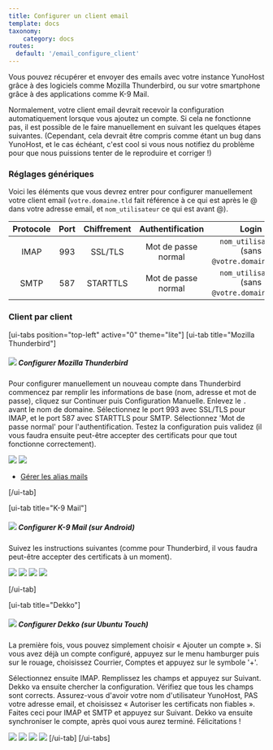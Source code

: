 ```yaml
---
title: Configurer un client email
template: docs
taxonomy:
    category: docs
routes:
  default: '/email_configure_client'
---
```


Vous pouvez récupérer et envoyer des emails avec votre instance YunoHost grâce à des logiciels comme Mozilla Thunderbird, ou sur votre smartphone grâce à des applications comme K-9 Mail.

Normalement, votre client email devrait recevoir la configuration automatiquement lorsque vous ajoutez un compte. Si cela ne fonctionne pas, il est possible de le faire manuellement en suivant les quelques étapes suivantes. (Cependant, cela devrait être compris comme étant un bug dans YunoHost, et le cas échéant, c'est cool si vous nous notifiez du problème pour que nous puissions tenter de le reproduire et corriger !)

### Réglages génériques

Voici les éléments que vous devrez entrer pour configurer manuellement votre client email (`votre.domaine.tld` fait référence à ce qui est après le @ dans votre adresse email, et `nom_utilisateur` ce qui est avant @).

| Protocole | Port | Chiffrement | Authentification    | Login                                         |
| :--:      | :-:  | :--:        | :--:                | :--:                                          | 
| IMAP      | 993  | SSL/TLS     | Mot de passe normal | `nom_utilisateur` (sans `@votre.domaine.tld`) |
| SMTP      | 587  | STARTTLS    | Mot de passe normal | `nom_utilisateur` (sans `@votre.domaine.tld`) |


### Client par client
[ui-tabs position="top-left" active="0" theme="lite"]
[ui-tab title="Mozilla Thunderbird"]
##### ![](image://thunderbird.png?resize=50&classes=inline) Configurer Mozilla Thunderbird

Pour configurer manuellement un nouveau compte dans Thunderbird commencez par remplir les informations de base (nom, adresse et mot de passe), cliquez sur Continuer puis Configuration Manuelle. Enlevez le `.` avant le nom de domaine. Sélectionnez le port 993 avec SSL/TLS pour IMAP, et le port 587 avec STARTTLS pour SMTP. Sélectionnez 'Mot de passe normal' pour l'authentification. Testez la configuration puis validez (il vous faudra ensuite peut-être accepter des certificats pour que tout fonctionne correctement).

![](image://thunderbird_config_1.png?resize=900)
![](image://thunderbird_config_2.png?resize=900)

* [Gérer les alias mails](https://support.mozilla.org/en-US/kb/configuring-email-aliases)

[/ui-tab]

[ui-tab title="K-9 Mail"]
##### ![](image://k9mail.png?resize=50&classes=inline) Configurer K-9 Mail (sur Android)

Suivez les instructions suivantes (comme pour Thunderbird, il vous faudra peut-être accepter des certificats à un moment).

![](image://k9mail_config_1.png?resize=280&classes=inline)
![](image://k9mail_config_2.png?resize=280&classes=inline)
![](image://k9mail_config_3.png?resize=280&classes=inline)
![](image://k9mail_config_4.png?resize=280&classes=inline)

[/ui-tab]

[ui-tab title="Dekko"]
##### ![](image://dekko-app.png?resize=50&classes=inline) Configurer Dekko (sur Ubuntu Touch)

La première fois, vous pouvez simplement choisir « Ajouter un compte ». Si vous avez déjà un compte configuré, appuyez sur le menu hamburger puis sur le rouage, choisissez Courrier, Comptes et appuyez sur le symbole '+'.

Sélectionnez ensuite IMAP. Remplissez les champs et appuyez sur Suivant. Dekko va ensuite chercher la configuration. Vérifiez que tous les champs sont corrects. Assurez-vous d'avoir votre nom d'utilisateur YunoHost, PAS votre adresse email, et choisissez « Autoriser les certificats non fiables ». Faites ceci pour IMAP et SMTP et appuyez sur Suivant. Dekko va ensuite synchroniser le compte, après quoi vous aurez terminé. Félicitations !

![](image://dekko_config_1.png?resize=280&classes=inline)
![](image://dekko_config_2.png?resize=280&classes=inline)
![](image://dekko_config_3.png?resize=280&classes=inline)
![](image://dekko_config_4.png?resize=280&classes=inline)
[/ui-tab]
[/ui-tabs]
